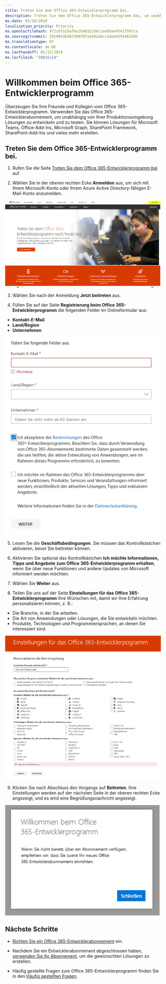 ```yaml
---
title: Treten Sie dem Office 365-Entwicklerprogramm bei.
description: Treten Sie dem Office 365-Entwicklerprogramm bei, um unabhängig von Ihrer Produktionsumgebung Office 365-Lösungen zu entwickeln und zu testen.
ms.date: 03/20/2018
localization_priority: Priority
ms.openlocfilehash: 9f2c07a16af6e164032c66c1ee93ee45417567ca
ms.sourcegitcommit: 5929843b58730078fa4a92a8cc3ab44291462585
ms.translationtype: HT
ms.contentlocale: de-DE
ms.lasthandoff: 01/15/2019
ms.locfileid: "28015114"
---
```

# <a name="welcome-to-the-office-365-developer-program"></a>Willkommen beim Office 365-Entwicklerprogramm

Überzeugen Sie Ihre Freunde und Kollegen vom Office 365-Entwicklerprogramm. Verwenden Sie das Office 365-Entwicklerabonnement, um unabhängig von Ihrer Produktionsumgebung Lösungen zu entwickeln und zu testen. Sie können Lösungen für Microsoft Teams, Office-Add-Ins, Microsoft Graph, SharePoint Framework, SharePoint-Add-Ins und vieles mehr erstellen.

## <a name="join-the-office-365-developer-program"></a>Treten Sie dem Office 365-Entwicklerprogramm bei.

1. Rufen Sie die Seite [Treten Sie dem Office 365-Entwicklerprogramm bei](https://developer.microsoft.com/de-DE/office/dev-program) auf. 

2. Wählen Sie in der oberen rechten Ecke **Anmelden** aus, um sich mit Ihrem Microsoft-Konto oder Ihrem Azure Active Directory-fähigen E-Mail-Konto anzumelden. 

  <img alt="Join the Office 365 Developer Program Sign-in" src="images/0-sign-in-page.png" width="700">

3. Wählen Sie nach der Anmeldung **Jetzt beitreten** aus.

4. Füllen Sie auf der Seite **Registrierung beim Office 365-Entwicklerprogramm** die folgenden Felder im Onlineformular aus:

  - **Kontakt-E-Mail**
  - **Land/Region**
  - **Unternehmen**

  <img alt="Join the Office 365 Developer Program form" src="images/1-welcome-page.png" width="500">

5. Lesen Sie die **Geschäftsbedingungen**. Sie müssen das Kontrollkästchen aktivieren, bevor Sie beitreten können.

6. Aktivieren Sie optional das Kontrollkästchen **Ich möchte Informationen, Tipps und Angebote zum Office 365-Entwicklerprogramm erhalten**, wenn Sie über neue Funktionen und andere Updates von Microsoft informiert werden möchten. 

7. Wählen Sie **Weiter** aus.

8. Teilen Sie uns auf der Seite **Einstellungen für das Office 365-Entwicklerprogramm** Ihre Wünschen mit, damit wir Ihre Erfahrung personalisieren können, z. B.:

  - Die Branche, in der Sie arbeiten.
  - Die Art von Anwendungen oder Lösungen, die Sie entwickeln möchten.
  - Produkte, Technologien und Programmiersprachen, an denen Sie interessiert sind.

  <img alt="Choose program preferences" src="images/2-preferences-page.png" width="600">

9. Klicken Sie nach Abschluss des Vorgangs auf **Beitreten**. Ihre Einstellungen werden auf der nächsten Seite in der oberen rechten Ecke angezeigt, und es wird eine Begrüßungsnachricht angezeigt.

  <img alt="Welcome message" src="images/3-welcome-popup.png" width="500">


## <a name="next-steps"></a>Nächste Schritte

- [Richten Sie ein Office 365-Entwicklerabonnement](office-365-developer-program-get-started.md) ein. 

- Nachdem Sie ein Entwicklerabonnement abgeschlossen haben, [verwenden Sie Ihr Abonnement](build-office-365-solutions.md), um die gewünschten Lösungen zu erstellen.

- Häufig gestellte Fragen zum Office 365-Entwicklerprogramm finden Sie in den [Häufig gestellten Fragen](office-365-developer-program-faq.md). 
